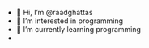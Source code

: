 - 👋 Hi, I’m @raadghattas
- 👀 I’m interested in programming
- 🌱 I’m currently learning programming
- 
<!---
raadghattas/raadghattas is a ✨ special ✨ repository because its `README.md` (this file) appears on your GitHub profile.
You can click the Preview link to take a look at your changes.
--->
